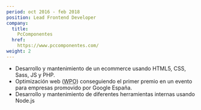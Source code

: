 ```yaml
---
period: oct 2016 - feb 2018
position: Lead Frontend Developer
company:
  title:
    PcComponentes
  href:
    https://www.pccomponentes.com/
weight: 2
---
```

- Desarrollo y mantenimiento de un ecommerce usando HTML5, CSS, Sass, JS y PHP.
- Optimización web (<abbr title="Web Performance Optimization" lang="en">WPO</abbr>) conseguiendo el primer premio en un evento para empresas promovido por Google España.
- Desarrollo y mantenimiento de diferentes herramientas internas usando Node.js
